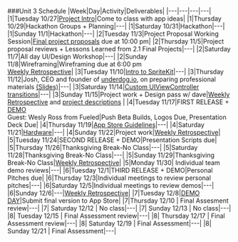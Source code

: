 ###Unit 3 Schedule
|Week|Day|Activity|Deliverables|
|---|---|---|---|
|1|Tuesday 10/27|[Project Intro](https://docs.google.com/presentation/d/1eiKlYdSkdFxaOHpVqbyYTcl5AyKr9DO7zRITqwCcaB4/edit?usp=sharing)|Come to class with app ideas|
|1|Thursday 10/29|Hackathon Groups + Planning|---|
|1|Saturday 10/31|Hackathon|---|
|1|Sunday 11/1|Hackathon|---|
|2|Tuesday 11/3|Project Proposal Working Session|[Final project proposals](https://github.com/accesscode-2-2/unit-3-final-project/blob/master/project_proposals.md) due at 10:00 pm|
|2|Thursday 11/5|Project proposal reviews + Lessons Learned from 2.1 Final Projects|---|
|2|Saturday 11/7|All day UI/Design Workshop|---|
|2|Sunday 11/8|Wireframing|Wireframing due at 6:00 pm <br> [Weekly Retrospective](https://github.com/accesscode-2-2/unit-3-final-project/blob/master/weekly_retrospective.md)|
|3|Tuesday 11/10|[Intro to SpriteKit](https://github.com/accesscode-2-2/IntroToSpriteKit)|---|
|3|Thursday 11/12|Josh, CEO and founder of [underdog.io](https://underdog.io), on preparing professional materials [(Slides)](/speakers/underdog_deck.pdf)|---|
|3|Saturday 11/14|[Custom UIViewController transitions](https://github.com/accesscode-2-2/unit-3/blob/master/lessons/week-2/2015_11_14.md)|---|
|3|Sunday 11/15|Project work + Design pass w/ dave|[Weekly Retrospective](https://github.com/accesscode-2-2/unit-3-final-project/blob/master/weekly_retrospective.md) and [project descriptions](https://github.com/accesscode-2-2/unit-3-final-project/blob/master/final_project_descriptions.md) |
|4|Tuesday 11/17|FIRST RELEASE + [DEMO](https://github.com/accesscode-2-2/unit-3-final-project/blob/master/firstreleaseguidelines.png)<br>Guest: Wesly Ross from Fueled|Push Beta Builds, Logos Due, Presentation Deck Due|
|4|Thursday 11/19|[App Store Guidelines](https://github.com/accesscode-2-2/unit-3/blob/master/lessons/week-3/2015_11_19.md)|---|
|4|Saturday 11/21|[Hardware](https://github.com/accesscode-2-2/unit-3/blob/master/lessons/week-3/2015_11_21.md)|---|
|4|Sunday 11/22|Project work|[Weekly Retrospective](https://github.com/accesscode-2-2/unit-3-final-project/blob/master/weekly_retrospective.md)|
|5|Tuesday 11/24|SECOND RELEASE + DEMO|Presentation Scripts due|
|5|Thursday 11/26|Thanksgiving Break-No Class|---|
|5|Saturday 11/28|Thanksgiving Break-No Class|---|
|5|Sunday 11/29|Thanksgiving Break-No Class|[Weekly Retrospective](https://github.com/accesscode-2-2/unit-3-final-project/blob/master/weekly_retrospective.md)|
|5|Monday 11/30| Individual team demo reviews|---|
|6|Tuesday 12/1|THIRD RELEASE + DEMO|Personal Pitches due|
|6|Thursday 12/3|Individual meetings to review personal pitches|---|
|6|Saturday 12/5|Individual meetings to review demos|---|
|6|Sunday 12/6|---|[Weekly Retrospective](https://github.com/accesscode-2-2/unit-3-final-project/blob/master/weekly_retrospective.md)|
|7|Tuesday 12/8|[DEMO DAY](https://github.com/accesscode-2-2/unit-3-final-project/blob/master/presentation_guidelines.md)|Submit final version to App Store|
|7|Thursday 12/10 | Final Assesment review|---|
|7| Saturday 12/12 | No class|---|
|7| Sunday 12/13 | No class|---|
|8| Tuesday 12/15 | Final Assessment review|---|
|8| Thursday 12/17 | Final Assessment review|---|
|8| Saturday 12/19 | Final Assessment|---|
|8| Sunday 12/21 | Final Assessment|---|

